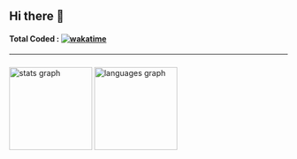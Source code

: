 ## Hi there 👋

#### Total Coded : [![wakatime](https://wakatime.com/badge/user/ecc3006d-2f1a-4f53-ac5a-197f23f717b7.svg)](https://wakatime.com/@ecc3006d-2f1a-4f53-ac5a-197f23f717b7)

---

###

<div align="">
  <img src="https://github-readme-stats.vercel.app/api?username=saurabhhh777&hide_title=false&hide_rank=false&show_icons=true&include_all_commits=true&count_private=true&disable_animations=false&theme=dracula&locale=en&hide_border=false" height="150" alt="stats graph"  />
  <img src="https://github-readme-stats.vercel.app/api/top-langs?username=saurabhhh777&locale=en&hide_title=false&layout=compact&card_width=320&langs_count=5&theme=dracula&hide_border=false" height="150" alt="languages graph"  />
</div>



